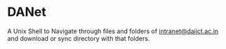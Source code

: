 # DANet

A Unix Shell to Navigate through files and folders of intranet@daiict.ac.in and download or sync directory with that folders.
